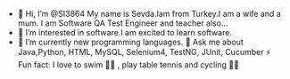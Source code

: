 

- 👋 Hi, I’m @SI3864 My name is Sevda.Iam from Turkey.I am  a wife and a mum. I am Software QA Test Engineer and teacher also... 
- 👀 I’m interested in software.I am excited to learn software.
- 🌱 I’m currently  new programming languages.
💬 Ask me about Java,Python, HTML, MySQL, Selenium4, TestNG, JUnit, Cucumber
⚡ Fun fact: I love to swim 🏊‍♀ , play table tennis and cycling 🚴‍♀️


